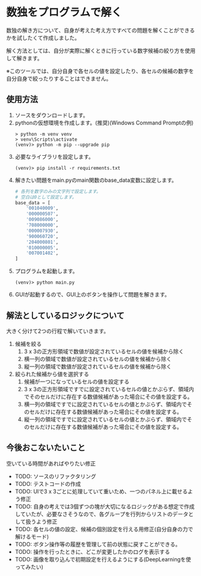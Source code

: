# 数独をプログラムで解く

数独の解き方について、自身が考えた考え方ですべての問題を解くことができるかを試したくて作成しました。

解く方法としては、自分が実際に解くときに行っている数字候補の絞り方を使用して解きます。

※このツールでは、自分自身で各セルの値を設定したり、各セルの候補の数字を自分自身で絞ったりすることはできません。

## 使用方法

1. ソースをダウンロードします。
1. pythonの仮想環境を作成します。(推奨)(Windows Command Promptの例)
    ~~~
    > python -m venv venv
    > venv\Scripts\activate
    (venv)> python -m pip --upgrade pip
    ~~~
1. 必要なライブラリを設定します。
    ~~~
    (venv)> pip install -r requirements.txt
    ~~~
1. 解きたい問題をmain.pyのmain関数のbase_data変数に設定します。
    ~~~python
    # 各列を数字のみの文字列で設定します。
    # 空白は0として設定します。
    base_data = [
        '001040009',
        '000000507',
        '009086000',
        '708000000',
        '000007930',
        '900060720',
        '204000801',
        '010000005',
        '007001402',
    ]
    ~~~
1. プログラムを起動します。
    ~~~
    (venv)> python main.py
    ~~~
1. GUIが起動するので、GUI上のボタンを操作して問題を解きます。

## 解法としているロジックについて

大きく分けて2つの行程で解いていきます。

1. 候補を絞る
    1. 3 x 3の正方形領域で数値が設定されているセルの値を候補から除く
    1. 横一列の領域で数値が設定されているセルの値を候補から除く
    1. 縦一列の領域で数値が設定されているセルの値を候補から除く
1. 絞られた候補から値を選択する
    1. 候補が一つになっているセルの値を設定する
    1. 3 x 3の正方形領域ですでに設定されているセルの値とかぶらず、領域内でそのセルだけに存在する数値候補があった場合にその値を設定する。
    1. 横一列の領域ですでに設定されているセルの値とかぶらず、領域内でそのセルだけに存在する数値候補があった場合にその値を設定する。
    1. 縦一列の領域ですでに設定されているセルの値とかぶらず、領域内でそのセルだけに存在する数値候補があった場合にその値を設定する。

## 今後おこないたいこと

空いている時間があればやりたい修正

- TODO: ソースのリファクタリング
- TODO: テストコードの作成
- TODO: UIで3 x 3ごとに処理していて重いため、一つのパネル上に載せるよう修正
- TODO: 自身の考えでは3個ずつの塊が大切になるロジックがある想定で作成していたが、必要なさそうなので、各グループを行列からリストのデータとして扱うよう修正
- TODO: 各セルの値の設定、候補の個別設定を行える用修正(自分自身の力で解けるモード)
- TODO: ボタン操作等の履歴を管理して前の状態に戻すことができる。
- TODO: 操作を行ったときに、どこが変更したかのログを表示する
- TODO: 画像を取り込んで初期設定を行えるようにする(DeepLearningを使ってみたい)
